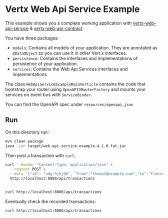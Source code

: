# Vertx Web Api Service Example

This example shows you a complete working application with [vertx-web-api-service](https://vertx.io/docs/vertx-web-api-service/java/) & [vertx-web-api-contract](https://vertx.io/docs/vertx-web-api-contract/java/).

You have three packages:

* `models`: Contains all models of your application. They are annotated as `@DataObject` so you can use it in other Vert.x interfaces.
* `persistence`: Contains the interfaces and implementations of persistence of your application.
* `services`: Contains the Web Api Services interfaces and implementations

The class `WebApiServiceExampleMainVerticle` contains the code that bootstrap your router using `OpenAPI3RouterFactory` and mounts your services on event bus with `ServiceBinder`.

You can find the OpenAPI spec under `resources/openapi.json`

## Run

On this directory run:

```bash
mvn clean package
java -jar target/web-api-service-example-4.1.0-fat.jar
```

Then post a transaction with `curl`:

```bash
curl --header "Content-Type: application/json" \
  --request POST \
  --data '{"id": "xdg-hjhj98", "from":"thomas@example.com","to":"francesco@example.com", "message": "items", "value": 45.67}' \
  http://localhost:8080/api/transactions


curl http://localhost:8080/api/transactions
```

Eventually check the recorded transactions:

```bash
curl http://localhost:8080/api/transactions
```
